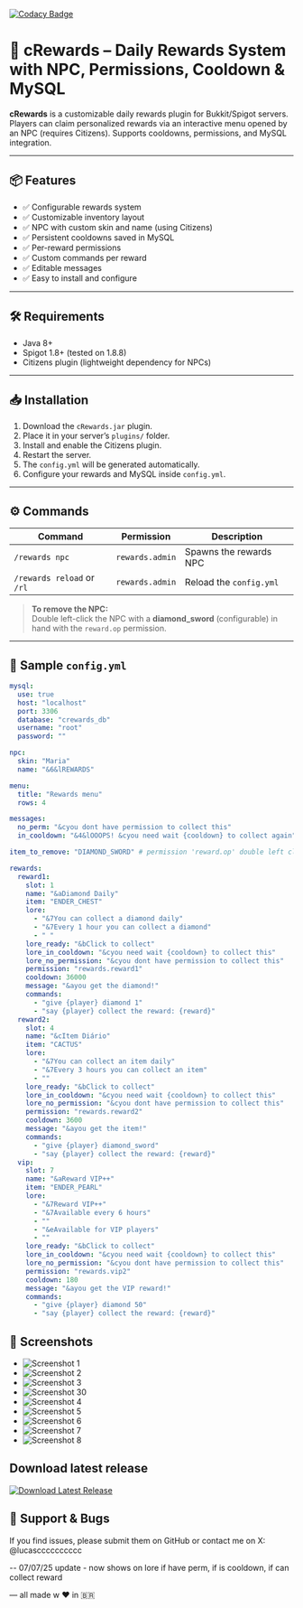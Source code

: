 [![Codacy Badge](https://app.codacy.com/project/badge/Grade/04304ef22b2947d284565c49e65124da)](https://app.codacy.com/gh/0xflucas/Rewards0001007/dashboard?utm_source=gh&utm_medium=referral&utm_content=&utm_campaign=Badge_grade)

# 💎 cRewards – Daily Rewards System with NPC, Permissions, Cooldown & MySQL

**cRewards** is a customizable daily rewards plugin for Bukkit/Spigot servers. Players can claim personalized rewards via an interactive menu opened by an NPC (requires Citizens). Supports cooldowns, permissions, and MySQL integration.

---

## 📦 Features

- ✅ Configurable rewards system  
- ✅ Customizable inventory layout  
- ✅ NPC with custom skin and name (using Citizens)  
- ✅ Persistent cooldowns saved in MySQL  
- ✅ Per-reward permissions  
- ✅ Custom commands per reward  
- ✅ Editable messages  
- ✅ Easy to install and configure  

---

## 🛠️ Requirements

- Java 8+  
- Spigot 1.8+ (tested on 1.8.8)  
- Citizens plugin (lightweight dependency for NPCs)  

---

## 📥 Installation

1. Download the `cRewards.jar` plugin.  
2. Place it in your server’s `plugins/` folder.  
3. Install and enable the Citizens plugin.  
4. Restart the server.  
5. The `config.yml` will be generated automatically.  
6. Configure your rewards and MySQL inside `config.yml`.  

---

## ⚙️ Commands

| Command               | Permission       | Description               |
| --------------------- | ---------------- | ------------------------- |
| `/rewards npc`        | `rewards.admin`  | Spawns the rewards NPC    |
| `/rewards reload` or `/rl` | `rewards.admin`  | Reload the `config.yml`    |

> **To remove the NPC:**  
> Double left-click the NPC with a **diamond_sword** (configurable) in hand with the `reward.op` permission.

---

## 📄 Sample `config.yml`

```yaml
mysql:
  use: true
  host: "localhost"
  port: 3306
  database: "crewards_db"
  username: "root"
  password: ""

npc:
  skin: "Maria"
  name: "&6&lREWARDS"

menu:
  title: "Rewards menu"
  rows: 4

messages:
  no_perm: "&cyou dont have permission to collect this"
  in_cooldown: "&4&lOOOPS! &cyou need wait {cooldown} to collect again"

item_to_remove: "DIAMOND_SWORD" # permission 'reward.op' double left click to remove npc

rewards:
  reward1:
    slot: 1
    name: "&aDiamond Daily"
    item: "ENDER_CHEST"
    lore: 
      - "&7You can collect a diamond daily"
      - "&7Every 1 hour you can collect a diamond"
      - " "
    lore_ready: "&bClick to collect"
    lore_in_cooldown: "&cyou need wait {cooldown} to collect this"
    lore_no_permission: "&cyou dont have permission to collect this"
    permission: "rewards.reward1"
    cooldown: 36000 
    message: "&ayou get the diamond!"
    commands:
      - "give {player} diamond 1"
      - "say {player} collect the reward: {reward}"
  reward2:
    slot: 4
    name: "&cItem Diário"
    item: "CACTUS"
    lore: 
      - "&7You can collect an item daily"
      - "&7Every 3 hours you can collect an item"
      - ""
    lore_ready: "&bClick to collect"
    lore_in_cooldown: "&cyou need wait {cooldown} to collect this"
    lore_no_permission: "&cyou dont have permission to collect this"
    permission: "rewards.reward2"
    cooldown: 3600
    message: "&ayou get the item!"
    commands:
      - "give {player} diamond_sword"
      - "say {player} collect the reward: {reward}"
  vip:
    slot: 7
    name: "&aReward VIP++"
    item: "ENDER_PEARL"
    lore: 
      - "&7Reward VIP++"
      - "&7Available every 6 hours"
      - ""
      - "&eAvailable for VIP players"
      - ""
    lore_ready: "&bClick to collect"
    lore_in_cooldown: "&cyou need wait {cooldown} to collect this"
    lore_no_permission: "&cyou dont have permission to collect this"
    permission: "rewards.vip2"
    cooldown: 180
    message: "&ayou get the VIP reward!"
    commands:
      - "give {player} diamond 50"
      - "say {player} collect the reward: {reward}"
```
 ## 🌆 Screenshots

- ![Screenshot 1](https://i.imgur.com/WsZgOfz.png)
- ![Screenshot 2](https://i.imgur.com/Euqn7Xv.png)
- ![Screenshot 3](https://i.imgur.com/AfOQEJ9.png)
- ![Screenshot 30](https://i.imgur.com/KFbGDKc.png)
- ![Screenshot 4](https://i.imgur.com/R0METpK.png)
- ![Screenshot 5](https://i.imgur.com/hBHiPWX.png)
- ![Screenshot 6](https://i.imgur.com/eijYbbd.png)
- ![Screenshot 7](https://i.imgur.com/cV2q0Rh.png)
- ![Screenshot 8](https://i.imgur.com/6qe5Inw.png)

## Download latest release
[![Download Latest Release](https://img.shields.io/github/downloads/lucas0001007/Rewards0001007/latest/total?style=for-the-badge)](https://github.com/lucas0001007/Rewards0001007/releases/latest)


## 🐞 Support & Bugs
If you find issues, please submit them on GitHub or contact me on X: @lucascccccccccc

-- 07/07/25 update - now shows on lore if have perm, if is cooldown, if can collect reward


— all made w ♥ in 🇧🇷
